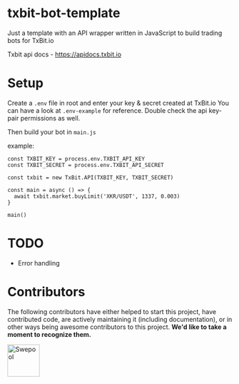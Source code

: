 # txbit-bot-template
Just a template with an API wrapper written in JavaScript to build trading bots for TxBit.io

Txbit api docs - https://apidocs.txbit.io

# Setup
Create a `.env` file in root and enter your key & secret created at TxBit.io
You can have a look at `.env-example` for reference. Double check the api key-pair permissions as well.

Then build your bot in `main.js`

example:

```
const TXBIT_KEY = process.env.TXBIT_API_KEY
const TXBIT_SECRET = process.env.TXBIT_API_SECRET

const txbit = new TxBit.API(TXBIT_KEY, TXBIT_SECRET)

const main = async () => {
  await txbit.market.buyLimit('XKR/USDT', 1337, 0.003)
}

main()
```

# TODO
- Error handling

# Contributors

The following contributors have either helped to start this project, have contributed
code, are actively maintaining it (including documentation), or in other ways
being awesome contributors to this project. **We'd like to take a moment to recognize them.**

[<img src="https://avatars.githubusercontent.com/u/36674091?v=4?size=72" alt="Swepool" width="72">](https://github.com/Swepool)
